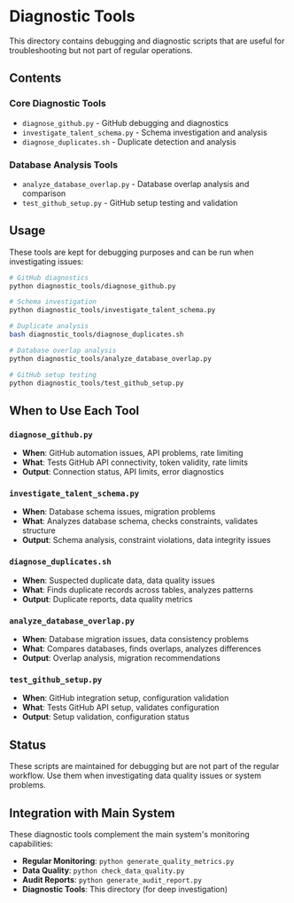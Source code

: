 # Diagnostic Tools

This directory contains debugging and diagnostic scripts that are useful for troubleshooting but not part of regular operations.

## Contents

### Core Diagnostic Tools
- `diagnose_github.py` - GitHub debugging and diagnostics
- `investigate_talent_schema.py` - Schema investigation and analysis
- `diagnose_duplicates.sh` - Duplicate detection and analysis

### Database Analysis Tools
- `analyze_database_overlap.py` - Database overlap analysis and comparison
- `test_github_setup.py` - GitHub setup testing and validation

## Usage

These tools are kept for debugging purposes and can be run when investigating issues:

```bash
# GitHub diagnostics
python diagnostic_tools/diagnose_github.py

# Schema investigation  
python diagnostic_tools/investigate_talent_schema.py

# Duplicate analysis
bash diagnostic_tools/diagnose_duplicates.sh

# Database overlap analysis
python diagnostic_tools/analyze_database_overlap.py

# GitHub setup testing
python diagnostic_tools/test_github_setup.py
```

## When to Use Each Tool

### `diagnose_github.py`
- **When**: GitHub automation issues, API problems, rate limiting
- **What**: Tests GitHub API connectivity, token validity, rate limits
- **Output**: Connection status, API limits, error diagnostics

### `investigate_talent_schema.py`
- **When**: Database schema issues, migration problems
- **What**: Analyzes database schema, checks constraints, validates structure
- **Output**: Schema analysis, constraint violations, data integrity issues

### `diagnose_duplicates.sh`
- **When**: Suspected duplicate data, data quality issues
- **What**: Finds duplicate records across tables, analyzes patterns
- **Output**: Duplicate reports, data quality metrics

### `analyze_database_overlap.py`
- **When**: Database migration issues, data consistency problems
- **What**: Compares databases, finds overlaps, analyzes differences
- **Output**: Overlap analysis, migration recommendations

### `test_github_setup.py`
- **When**: GitHub integration setup, configuration validation
- **What**: Tests GitHub API setup, validates configuration
- **Output**: Setup validation, configuration status

## Status

These scripts are maintained for debugging but are not part of the regular workflow. Use them when investigating data quality issues or system problems.

## Integration with Main System

These diagnostic tools complement the main system's monitoring capabilities:
- **Regular Monitoring**: `python generate_quality_metrics.py`
- **Data Quality**: `python check_data_quality.py`
- **Audit Reports**: `python generate_audit_report.py`
- **Diagnostic Tools**: This directory (for deep investigation)
